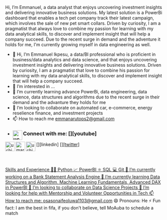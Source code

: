 Hi,
I’m Emmanuel, a data analyst that enjoys uncovering investment insights and delivering innovative business solutions.
My latest solution is a PowerBi dashboard that enables a tech pet company track their latest campaign, which involves the sale of new pet smart collars.
Driven by curiosity, I am a pragmatist that always love to combine my passion for learning with my data analytical skills, to discover and implement insight that will help a company succeed.
Due to the recent surge in demand and the adventure it holds for me, I'm currently growing myself in data engineering as well.



- 👋 Hi, I’m Emmanuel Ikpesu, a data/BI professional who is proficient in business/data analytics and data science, and that enjoys uncovering investment insights and delivering innovative business solutions. Driven by curiosity, I am a pragmatist that love to combine his passion for learning with my data analytical skills, to discover and implement insight that will help a company succeed.
- 👀 I’m interested in ...
- 🌱 I’m currently learning advance PowerBi, data engineering, data science, data structures and algorithms due to the recent surge in their demand and the advanture they holds for me
- 💞️ I’m looking to collaborate on automated car, e-commerce, energy reselience finance, and investment projects
- 📫 How to reach me emmanarutops2@gmail.com
- ### Connect with me: [<img align="left" alt="uchiharon | YouTube" width="30px" src="https://camo.githubusercontent.com/d54e97f5edde790381f7e62b217410df33e066a0dc8f692f2fc6b25fc1768b0c/68747470733a2f2f6564656e742e6769746875622e696f2f537570657254696e7949636f6e732f696d616765732f7376672f796f75747562652e737667"/>][youtube]
[<img align="left" alt="uchiharon | LinkedIn" width="30px" src="https://camo.githubusercontent.com/c8a9c5b414cd812ad6a97a46c29af67239ddaeae08c41724ff7d945fb4c047e5/68747470733a2f2f6564656e742e6769746875622e696f2f537570657254696e7949636f6e732f696d616765732f7376672f6c696e6b6564696e2e737667" />][linkedin]
<a href="mailto:emmanarutops2@gmail.com"><img align="left" alt="mariabarkouzou | GMail" width="30px" src="https://camo.githubusercontent.com/4a3dd8d10a27c272fd04b2ce8ed1a130606f95ea6a76b5e19ce8b642faa18c27/68747470733a2f2f6564656e742e6769746875622e696f2f537570657254696e7949636f6e732f696d616765732f7376672f676d61696c2e737667" />
[<img align="left" alt="uchiharon | StackOverFlow" width="30px" src="https://www.vectorlogo.zone/util/preview.html?image=/logos/twitter/twitter-official.svg" />][twitter]

  <br/>
  <br/>




Skills and Experience
👩‍💻 Python
📈 PowerBI
⚛ SQL
💻 Git
🔭 I’m currently working on a Bank Statement Analysis Engine
🌱 I’m currently learning Data Structures and Algorithm, Machine Learning Fundamentals, Advanced DAX in PowerBI
👯 I’m looking to collaborate on Data Science Projects
🤔 I’m looking for help with Mentorship and Volunteer Opportunities in Tech
📫 How to reach me: osasonaifeoluwa1103@gmail.com
😄 Pronouns: He
⚡ Fun fact: I am the best in fifa, if you don't believe, tell MoAuba to schedule a match

<!---
uchiharon/uchiharon is a ✨ special ✨ repository because its `README.md` (this file) appears on your GitHub profile.
You can click the Preview link to take a look at your changes.
--->
